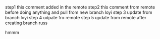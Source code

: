 step1 this comment added in the remote
step2 this comment from remote before doing anything and pull from new branch loyi
step 3 update from branch loyi
step 4 udpate fro remote
step 5  update from remote after creating branch russ

hmmm

